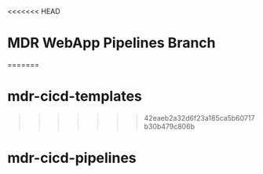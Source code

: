 <<<<<<< HEAD
# MDR WebApp Pipelines Branch
=======
# mdr-cicd-templates
>>>>>>> 42eaeb2a32d6f23a185ca5b60717b30b479c806b
# mdr-cicd-pipelines
